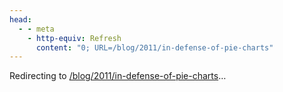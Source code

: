 ```yaml
---
head:
  - - meta
    - http-equiv: Refresh
      content: "0; URL=/blog/2011/in-defense-of-pie-charts"
---
```


Redirecting to <a href="/blog/2011/in-defense-of-pie-charts">/blog/2011/in-defense-of-pie-charts</a>…